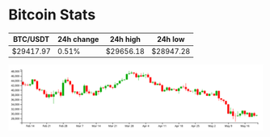 # Bitcoin Stats

BTC/USDT|24h change|24h high|24h low|
|---|---|---|---|
|$29417.97|0.51%|$29656.18|$28947.28|

<img src="./chart.svg">
